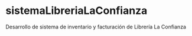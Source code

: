 # sistemaLibreriaLaConfianza
Desarrollo de sistema de inventario y facturación de Librería La Confianza
